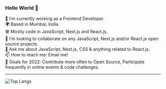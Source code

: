 ### Hello World 👋

🔭 I’m currently working as a Frontend Developer. <br />
🌍 Based in Mumbai, India. <br />
🛠 Mostly code in JavaScript, Next.js and React.js. <br />
👯 I’m looking to collaborate on any JavaScript, Next.js and/or React.js open source projects. <br />
💬 Ask me about JavaScript, Next.js, CSS & anything related to React.js. <br />
📫 How to reach me: Email me! <br />
🥅 Goals for 2022: Contribute more often to Open Source, Participate frequently in online events & code challenges.

<!-- [![Priya's GitHub stats](https://github-readme-stats.vercel.app/api?username=PriyaLade&count_private=true&theme=radical)] -->

<hr />

![Top Langs](https://github-readme-stats.vercel.app/api/top-langs/?username=anuraghazra&layout=compact&theme=radical)

